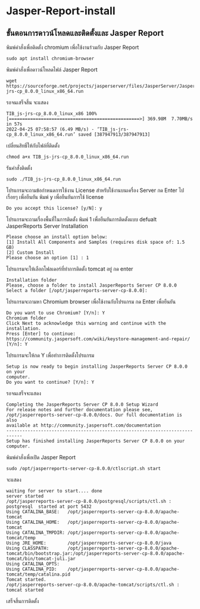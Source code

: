 # Jasper-Report-install
## ขั้นตอนการดาวน์โหลดและติดตั้งและ Jasper Report

พิมพ์คำสั่งเพื่อติดตั้ง chromium เพื่อใช้งานร่วมกับ Jasper Report
~~~
sudo apt install chromium-browser
~~~
พิมพ์คำสั่งเพื่อดาวน์โหลดไฟล์ Jasper Report
~~~
wget https://sourceforge.net/projects/jasperserver/files/JasperServer/JasperReports%20Server%20Community%20edition%208.0.0/TIB_js-jrs-cp_8.0.0_linux_x86_64.run
~~~
รอจนเสร็จสิ้น จะแสดง
~~~
TIB_js-jrs-cp_8.0.0_linux_x86 100%[=================================================>] 369.98M  7.70MB/s    in 57s
2022-04-25 07:58:57 (6.49 MB/s) - ‘TIB_js-jrs-cp_8.0.0_linux_x86_64.run’ saved [387947913/387947913]
~~~
เปลี่ยนสิทธิ์ให้กับไฟล์ที่ติดตั้ง
~~~
chmod a+x TIB_js-jrs-cp_8.0.0_linux_x86_64.run
~~~
รันคำสั่งติดตั้ง
~~~
sudo ./TIB_js-jrs-cp_8.0.0_linux_x86_64.run
~~~
โปรแกรมจะถามข้อกำหนดการใช้งาน License สำหรับใช้งานบนเครื่อง Server กด Enter ไปเรื่อยๆ เพื่อยืนยัน
พิมพ์ y เพื่อยืนยันการใช้ license
~~~
Do you accept this license? [y/N]: y  
~~~
โปรแกรมจะถามเรื่องพื้นที่ในการติดตั้ง พิมพ์ 1 เพื่อยืนยันการติดตั้งแบบ defualt
JasperReports Server Installation
~~~
Please choose an install option below:
[1] Install All Components and Samples (requires disk space of: 1.5 GB)
[2] Custom Install
Please choose an option [1] : 1     
~~~
โปรแกรมจะให้เลือกโฟลเดอร์ที่ทำการติดตั้ง tomcat อยู่ กด enter
~~~
Installation folder
Please, choose a folder to install JasperReports Server CP 8.0.0
Select a folder [/opt/jasperreports-server-cp-8.0.0]:
~~~
โปรแกรมจะถามหา Chromium browser เพื่อใช้งานกับโปรแกรม กด Enter เพื่อยืนยัน
~~~
Do you want to use Chromium? [Y/n]: Y
Chromium folder
Click Next to acknowledge this warning and continue with the installation.
Press [Enter] to continue:
https://community.jaspersoft.com/wiki/keystore-management-and-repair/ [Y/n]: Y
~~~
โปรแกรมจะให้กด Y เพื่อทำการติดตั้งโปรแกรม
~~~
Setup is now ready to begin installing JasperReports Server CP 8.0.0 on your
computer.
Do you want to continue? [Y/n]: Y
~~~
รอจนเสร็จจะแสดง 
~~~
Completing the JasperReports Server CP 8.0.0 Setup Wizard
For release notes and further documentation please see,
/opt/jasperreports-server-cp-8.0.0/docs. Our full documentation is also
available at http://community.jaspersoft.com/documentation
----------------------------------------------------------------------------
Setup has finished installing JasperReports Server CP 8.0.0 on your computer.
~~~
พิมพ์คำสั่งเพื่อเปิด Jasper Report
~~~
sudo /opt/jasperreports-server-cp-8.0.0/ctlscript.sh start
~~~
จะแสดง
~~~
waiting for server to start.... done
server started
/opt/jasperreports-server-cp-8.0.0/postgresql/scripts/ctl.sh : postgresql  started at port 5432
Using CATALINA_BASE:   /opt/jasperreports-server-cp-8.0.0/apache-tomcat
Using CATALINA_HOME:   /opt/jasperreports-server-cp-8.0.0/apache-tomcat
Using CATALINA_TMPDIR: /opt/jasperreports-server-cp-8.0.0/apache-tomcat/temp
Using JRE_HOME:        /opt/jasperreports-server-cp-8.0.0/java
Using CLASSPATH:       /opt/jasperreports-server-cp-8.0.0/apache-tomcat/bin/bootstrap.jar:/opt/jasperreports-server-cp-8.0.0/apache-tomcat/bin/tomcat-juli.jar
Using CATALINA_OPTS:
Using CATALINA_PID:    /opt/jasperreports-server-cp-8.0.0/apache-tomcat/temp/catalina.pid
Tomcat started.
/opt/jasperreports-server-cp-8.0.0/apache-tomcat/scripts/ctl.sh : tomcat started
~~~
เสร็จสิ้นการติดตั้ง
